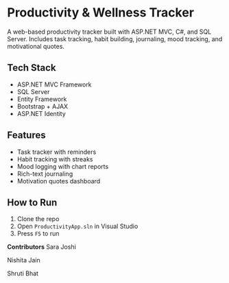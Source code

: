 # Productivity & Wellness Tracker

A web-based productivity tracker built with ASP.NET MVC, C#, and SQL Server. Includes task tracking, habit building, journaling, mood tracking, and motivational quotes.

## Tech Stack
- ASP.NET MVC Framework
- SQL Server
- Entity Framework
- Bootstrap + AJAX
- ASP.NET Identity

## Features
- Task tracker with reminders
- Habit tracking with streaks
- Mood logging with chart reports
- Rich-text journaling
- Motivation quotes dashboard

## How to Run
1. Clone the repo
2. Open `ProductivityApp.sln` in Visual Studio
3. Press `F5` to run

**Contributors**
Sara Joshi

Nishita Jain

Shruti Bhat

